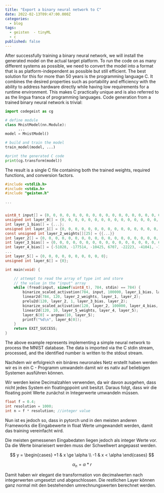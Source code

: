 ```yaml
---
title: "Export a binary neural network to C"
date: 2022-02-13T09:47:00.000Z
categories:
  - blog
tags:
  - geisten  - tinyML
  - c
published: false
---
```


After successfully training a binary neural network, we will install the generated model on the actual target platform. To run the code on as many different systems as possible, we need to convert the model into a format that is as platform-independent as possible but still efficient. The best solution for this for more than 50 years is the programming language C. It combines the desired properties such as portability and efficiency with the ability to address hardware directly while having low requirements for a runtime environment. This makes C practically unique and is also referred to as the lingua franca of programming languages. Code generation from a trained binary neural network is trivial:

```python
import codegeist as cg

# define module
class MnistModel(nn.Module):
      ...
model = MnistModel()

# build and train the model
train_model(model, ...)

#print the generated C code
print(cg.transform(model))

```

The result is a single C file containing both the trained weights, required functions, and conversion factors.
 

```c
#include <stdlib.h>
#include <stdio.h>
#include "geisten.h"

...


uint8_t input[] = {0, 0, 0, 0, 0, 0, 0, 0, 0, 0, 0, 0, 0, 0, 0, 0, 0, 0, 0, 0, 0, 0, 0, 0, 0, 0, 0, 0, 0, 0, 0, 0, 0, 0, 0, 0, 0, 0, 0, 0, 0, 0, 0, 0, 0, 0, 0, 0, 0, 0, 0, 0, 0, 0, 0, 0, 0, 0, 0, 0, 0, 0, 0, 0, 0, 0, 0, 0, 0, 0, 0, 0, 0, 0, 0, 0, 0, 0, 0, 0, 0, 0, 0, 0, 0, 0, 0, 0, 0, 0, 0, 0, 0, 0, 0, 0, 0, 0, 0, 0, 0, 0, 0, 0, 0, 0, 0, 0, 0, 0, 0, 0, 0, 0, 0, 0, 0, 0, 0, 0, 0, 0, 0, 0, 0, 0, 0, 0, 0, 0, 0, 0, 0, 0, 0, 0, 0, 0, 0, 0, 0, 0, 0, 0, 0, 0, 0, 0, 0, 0, 0, 0, 0, 0, 0, 0, 0, 0, 0, 0, 0, 0, 0, 0, 0, 0, 0, 0, 0, 0, 0, 0, 0, 0, 0, 0, 0, 0, 0, 0, 0, 0, 0, 0, 0, 0, 0, 0, 0, 0, 0, 0, 0, 0, 0, 0, 0, 0, 0, 0, 0, 0, 0, 0, 0, 0, 0, 0, 0, 0, 0, 0, 0, 0, 0, 0, 0, 0, 0, 0, 0, 0, 0, 0, 0, 0, 0, 0, 0, 0, 0, 0, 0, 0, 0, 0, 0, 0, 0, 0, 0, 0, 0, 0, 0, 0, 0, 0, 0, 0, 0, 0, 0, 0, 0, 0, 0, 0, 0, 0, 0, 0, 0, 0, 0, 0, 0, 0, 0, 0, 0, 0, 0, 0, 0, 0, 0, 0, 0, 0, 0, 0, 0, 0, 0, 0, 0, 0, 0, 0, 0, 0, 0, 0, 0, 0, 0, 0, 0, 0, 0, 0, 0, 0, 0, 0, 0, 0, 0, 0, 0, 0, 0, 0, 0, 0, 0, 0, 0, 0, 0, 0, 0, 0, 0, 0, 0, 0, 0, 0, 0, 0, 0, 0, 0, 0, 0, 0, 0, 0, 0, 0, 0, 0, 0, 0, 0, 0, 0, 0, 0, 0, 0, 0, 0, 0, 0, 0, 0, 0, 0, 0, 0, 0, 0, 0, 0, 0, 0, 0, 0, 0, 0, 0, 0, 0, 0, 0, 0, 0, 0, 0, 0, 0, 0, 0, 0, 0, 0, 0, 0, 0, 0, 0, 0, 0, 0, 0, 0, 0, 0, 0, 0, 0, 0, 0, 0, 0, 0, 0, 0, 0, 0, 0, 0, 0, 0, 0, 0, 0, 0, 0, 0, 0, 0, 0, 0, 0, 0, 0, 0, 0, 0, 0, 0, 0, 0, 0, 0, 0, 0, 0, 0, 0, 0, 0, 0, 0, 0, 0, 0, 0, 0, 0, 0, 0, 0, 0, 0, 0, 0, 0, 0, 0, 0, 0, 0, 0, 0, 0, 0, 0, 0, 0, 0, 0, 0, 0, 0, 0, 0, 0, 0, 0, 0, 0, 0, 0, 0, 0, 0, 0, 0, 0, 0, 0, 0, 0, 0, 0, 0, 0, 0, 0, 0, 0, 0, 0, 0, 0, 0, 0, 0, 0, 0, 0, 0, 0, 0, 0, 0, 0, 0, 0, 0, 0, 0, 0, 0, 0, 0, 0, 0, 0, 0, 0, 0, 0, 0, 0, 0, 0, 0, 0, 0, 0, 0, 0, 0, 0, 0, 0, 0, 0, 0, 0, 0, 0, 0, 0, 0, 0, 0, 0, 0, 0, 0, 0, 0, 0, 0, 0, 0, 0, 0, 0, 0, 0, 0, 0, 0, 0, 0, 0, 0, 0, 0, 0, 0, 0, 0, 0, 0, 0, 0, 0, 0, 0, 0, 0, 0, 0, 0, 0, 0, 0, 0, 0, 0, 0, 0, 0, 0, 0, 0, 0, 0, 0, 0, 0, 0, 0, 0, 0, 0, 0, 0, 0, 0, 0, 0, 0, 0, 0, 0, 0, 0, 0, 0, 0, 0, 0, 0, 0, 0, 0, 0, 0, 0, 0, 0, 0, 0, 0, 0, 0, 0, 0, 0, 0, 0, 0, 0, 0, 0, 0, 0, 0, 0, 0, 0, 0, 0, 0, 0, 0, 0, 0, 0, 0, 0, 0, 0, 0, 0, 0, 0, 0, 0, 0, 0, 0, 0, 0, 0, 0, 0, 0, 0, 0, 0, 0, 0, 0, 0, 0, 0, 0, 0, 0, 0, 0, 0, 0, 0, 0, 0, 0, 0, 0, 0, 0, 0, 0, 0, 0, 0, 0, 0, 0, 0, 0, 0, 0, 0, 0, 0, 0, 0, 0, 0, 0, 0, 0, 0, 0, 0, 0, 0, 0, 0, 0, 0, 0, 0, 0, 0, 0, 0, 0, 0, 0, 0, 0, 0, 0, 0, 0, 0, 0, 0, 0, 0, 0, 0, 0, 0, 0, 0, 0, 0, 0, 0, 0};
unsigned int layer_0[] = {0, 0, 0, 0, 0, 0, 0, 0, 0, 0, 0, 0, 0, 0, 0, 0, 0, 0, 0, 0, 0, 0, 0, 0, 0};
int layer_1_bias[] = {...};
unsigned int layer_1[] = {0, 0, 0, 0, 0, 0, 0, 0, 0, 0, 0, 0, 0, 0, 0, 0, 0, 0, 0, 0, 0, 0, 0, 0, 0};
const unsigned int layer_2_weights[][25] = {{...}}
int layer_2[] = {0, 0, 0, 0, 0, 0, 0, 0, 0, 0, 0, 0, 0, 0, 0, 0, 0, 0, 0, 0, 0, 0, 0, 0, 0, 0, 0, 0, 0, 0, 0, 0, 0, 0, 0, 0, 0, 0, 0, 0, 0, 0, 0, 0, 0, 0, 0, 0, 0, 0, 0, 0, 0, 0, 0, 0, 0, 0, 0, 0, 0, 0, 0, 0, 0, 0, 0, 0, 0, 0, 0, 0, 0, 0, 0, 0, 0, 0, 0, 0, 0, 0, 0, 0, 0, 0, 0, 0, 0, 0, 0, 0, 0, 0, 0, 0, 0, 0, 0, 0, 0, 0, 0, 0, 0, 0, 0, 0, 0, 0, 0, 0, 0, 0, 0, 0, 0, 0, 0, 0};
int layer_3_bias[] = {0, 0, 0, 0, 0, 0, 0, 0, 0, 0, 0, 0, 0, 0, 0, 0, 0, 0, 0, 0, 0, 0, 0, 0, 0, 0, 0, 0, 0, 0, 0, 0, 0, 0, 0, 0, 0, 0, 0, 0, 0, 0, 0, 0, 0, 0, 0, 0, 0, 0, 0, 0, 0, 0, 0, 0, 0, 0, 0, 0, 0, 0, 0, 0, 0, 0, 0, 0, 0, 0, 0, 0, 0, 0, 0, 0, 0, 0, 0, 0, 0, 0, 0, 0, 0, 0, 0, 0, 0, 0, 0, 0, 0, 0, 0, 0, 0, 0, 0, 0, 0, 0, 0, 0, 0, 0, 0, 0, 0, 0, 0, 0, 0, 0, 0, 0, 0, 0, 0, 0};
int layer_4_bias[] = {-51028, -177514, -10425, 6707, -22223, -41041, -137751, -42726, 7424, -83931, -14338, -44805, -344, -65079, -26877, -61337, -103129, 21014, -6831, -99731, -36819, -69708, -139073, -52130, 1137, -86182, -8399, -32446, -80859, -110330, -91849, -30346, -169595, -79392, -47715, -187554, 144, -89737, 2541, -60858, -72935, -85458, -105005, -2720, -20956, -41462, -32535, -79150, -124511, -5307, -73426, -75315, -67713, -62697, -6364, -27507, -14118, -126685, -98312, -40468, -11523, -166940, -119908, -12682, -103693, -84629, -59240, -156695, -32011, -84625, -57023, -113155, -68135, 12033, -58450, -38763, -93903, -69663, -114359, -154117, -92771, -116732, -5278, -63334, -1935, -51701, -99577, -8243, -65781, -11279, -46434, -38463, -77059, -1551, -91616, -19041, -62651, -109725, -104325, -4481, -56223, 804, -106304, -54765, -76797, -131053, -127090, -163639, -110418, -23991, 5962, -125626, -21356, 6016, -125078, 10298, -16452, -75272, -51389, -43853};
...
int layer_5[] = {0, 0, 0, 0, 0, 0, 0, 0, 0, 0};
unsigned int layer_6[] = {0};

int main(void) {

    // attempt to read the array of type int and store
    // the value in the "input" array
    while (fread(input, sizeof(uint8_t), 784, stdin) == 784) {
        binarize_scaled_activation(784, input, 100000, layer_1_bias, layer_1);
        linear2d(784, 120, layer_2_weights, layer_1, layer_2);
        prelu2d(120, layer_2, 1, layer_3_bias, layer_2);
        binarize_scaled_activation(120, layer_2, 100000, layer_4_bias, layer_4);
        linear2d(120, 10, layer_5_weights, layer_4, layer_5);
        layer_6[0] = argmax(10, layer_5);
        printf("%d\n", layer_6[0]);
    }
    return EXIT_SUCCESS;
}
```

The above example represents implementing a simple neural network to process the MNIST database. The data is imported via the C stdin stream, processed, and the identified number is written to the stdout stream. 


Nachdem wir erfolgreich ein binäres neuronales Netz erstellt haben werden wir es in ein C - Programm umwandeln damit wir es nativ auf beliebigen Systemen ausführen können.

Wir werden keine Decimalzahlen verwenden, da wir davon ausgehen, dass nicht jedes System ein floatingppoint unit besitzt. Daraus folgt, dass wir die floating point Werte zunächst in Integerwerte umwandeln müssen.  

```c
float f = 0.4;
int resolution = 1000;
int n = f * resolution; //integer value
```

Nun ist es jedoch so, dass in pytorch und in den meisten anderen Frameworks die Eingabewerte in float Werte umgewandelt werden, damit das training vereinfacht wird. 

Die meisten gemessenen Eingabedaten liegen jedoch als integer Werte vor. Da die Werte binarieisert werden muss der Schwellwert angepasst werden.

$$
y = \begin{cases} +1 & x \ge \alpha \\ -1 & x < \alpha \end{cases}
$$

$$
\alpha_n = \alpha * r
$$

Damit haben wir elegant die transformation von decimalwerten nach integerwerten umgesetzt und abgeschlossen. Die restlichen Layer können ganz normal mit den bestehenden umrechnungswerten berechnet werden.

